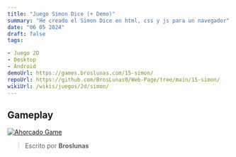 ```yaml
---
title: "Juego Simon Dice (+ Demo)"
summary: "He creado el Simon Dice en html, css y js para un navegador"
date: "06 05 2024"
draft: false
tags:

- Juego 2D
- Desktop
- Android
demoUrl: https://games.broslunas.com/15-simon/
repoUrl: https://github.com/BrosLunas0/Web-Page/tree/main/15-simon/
wikiUrl: /wikis/juegos/2d/simon/
---
```


## Gameplay
[![Ahorcado Game](https://assets.broslunas.com/games/simon.png)](https://assets.broslunas.com/gameplay/simon.mp4)

> Escrito por **Broslunas**